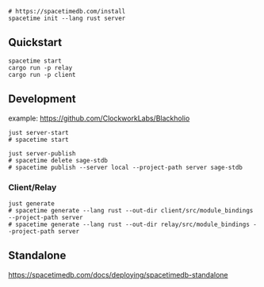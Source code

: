 ```
# https://spacetimedb.com/install
spacetime init --lang rust server
```

## Quickstart

```
spacetime start
cargo run -p relay
cargo run -p client
```

## Development

example: https://github.com/ClockworkLabs/Blackholio

```
just server-start
# spacetime start

just server-publish
# spacetime delete sage-stdb
# spacetime publish --server local --project-path server sage-stdb
```

### Client/Relay

```
just generate
# spacetime generate --lang rust --out-dir client/src/module_bindings --project-path server
# spacetime generate --lang rust --out-dir relay/src/module_bindings --project-path server
```

## Standalone

https://spacetimedb.com/docs/deploying/spacetimedb-standalone
